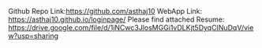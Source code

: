 Github Repo Link:https://github.com/asthaj10
WebApp Link: https://asthaj10.github.io/loginpage/
Please find attached Resume: https://drive.google.com/file/d/1jNCwc3JlosMGGi1vDLKjt5DyqCINuDqV/view?usp=sharing
